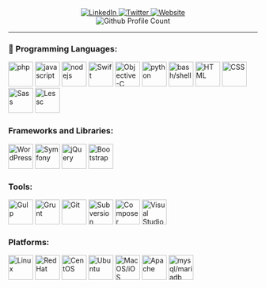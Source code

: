<div align="center">
  <a href="https://www.linkedin.com/in/steve-simons-a3b04718/" target="_blank">
    <img alt="LinkedIn" src="https://img.shields.io/badge/LinkedIn-blue?logo=linkedin&logoColor=white&style=for-the-badge">
  </a>
  <a href="https://twitter.com/stvsimons/" target="_blank">
    <img alt="Twitter" src="https://img.shields.io/badge/Twitter-blue?logo=twitter&logoColor=white&style=for-the-badge">
  </a>
  <a href="https://stevesimons.com" target="_blank">
    <img alt="Website" src="https://img.shields.io/badge/website-stevesimons-green?style=for-the-badge">
  </a>
  <br>
  <img alt="Github Profile Count" src="https://komarev.com/ghpvc/?username=stvsimons&style=for-the-badge&color=blue&label=GitHub+Views">
</div>

---

### :toolbox: Programming Languages:

<div align="left">
  <img height="50" alt="php" src="https://cdn.jsdelivr.net/gh/devicons/devicon/icons/php/php-plain.svg">
  <img height="50" alt="javascript" src="https://cdn.jsdelivr.net/gh/devicons/devicon/icons/javascript/javascript-plain.svg">
  <img height="50" alt="nodejs" src="https://cdn.jsdelivr.net/gh/devicons/devicon/icons/nodejs/nodejs-plain-wordmark.svg">
  <img height="50" alt="Swift" src="https://cdn.jsdelivr.net/gh/devicons/devicon/icons/swift/swift-original-wordmark.svg">
  <img height="50" alt="Objective-C" src="https://cdn.jsdelivr.net/gh/devicons/devicon/icons/objectivec/objectivec-plain.svg">
  <img height="50" alt="python" src="https://cdn.jsdelivr.net/gh/devicons/devicon/icons/python/python-plain.svg">
  <img height="50" alt="bash/shell" src="https://cdn.jsdelivr.net/gh/devicons/devicon/icons/bash/bash-plain.svg">
  <img height="50" alt="HTML" src="https://cdn.jsdelivr.net/gh/devicons/devicon/icons/html5/html5-plain-wordmark.svg">
  <img height="50" alt="CSS" src="https://cdn.jsdelivr.net/gh/devicons/devicon/icons/css3/css3-plain-wordmark.svg">
  <img height="50" alt="Sass" src="https://cdn.jsdelivr.net/gh/devicons/devicon/icons/sass/sass-original.svg">
  <img height="50" alt="Lessc" src="https://cdn.jsdelivr.net/gh/devicons/devicon/icons/less/less-plain-wordmark.svg">
</div>

### Frameworks and Libraries:

<div align="left">
  <img height="50" alt="WordPress" src="https://cdn.jsdelivr.net/gh/devicons/devicon/icons/wordpress/wordpress-plain.svg">
  <img height="50" alt="Symfony" src="https://cdn.jsdelivr.net/gh/devicons/devicon/icons/symfony/symfony-original-wordmark.svg">
  <img height="50" alt="jQuery" src="https://cdn.jsdelivr.net/gh/devicons/devicon/icons/jquery/jquery-plain-wordmark.svg">
  <img height="50" alt="Bootstrap" src="https://cdn.jsdelivr.net/gh/devicons/devicon/icons/bootstrap/bootstrap-plain-wordmark.svg">
</div>

### Tools:

<div align="left">
  <img height="50" alt="Gulp" src="https://cdn.jsdelivr.net/gh/devicons/devicon/icons/gulp/gulp-plain.svg">
  <img height="50" alt="Grunt" src="https://cdn.jsdelivr.net/gh/devicons/devicon/icons/grunt/grunt-plain-wordmark.svg">
  <img height="50" alt="Git" src="https://cdn.jsdelivr.net/gh/devicons/devicon/icons/git/git-plain-wordmark.svg">
  <img height="50" alt="Subversion" src="https://cdn.jsdelivr.net/gh/devicons/devicon/icons/subversion/subversion-original-wordmark.svg">
  <img height="50" alt="Composer" src="https://cdn.jsdelivr.net/gh/devicons/devicon/icons/composer/composer-line-wordmark.svg">
  <img height="50" alt="Visual Studio Code" src="https://cdn.jsdelivr.net/gh/devicons/devicon/icons/vscode/vscode-plain-wordmark.svg">
</div>

### Platforms:

<div align="left">
  <img height="50" alt="Linux" src="https://cdn.jsdelivr.net/gh/devicons/devicon/icons/linux/linux-plain.svg">
  <img height="50" alt="RedHat" src="https://cdn.jsdelivr.net/gh/devicons/devicon/icons/redhat/redhat-plain-wordmark.svg">
  <img height="50" alt="CentOS" src="https://cdn.jsdelivr.net/gh/devicons/devicon/icons/centos/centos-plain-wordmark.svg">
  <img height="50" alt="Ubuntu" src="https://cdn.jsdelivr.net/gh/devicons/devicon/icons/ubuntu/ubuntu-plain-wordmark.svg">
  <img height="50" alt="MacOS/iOS" src="https://cdn.jsdelivr.net/gh/devicons/devicon/icons/apple/apple-original.svg">
  <img height="50" alt="Apache" src="https://cdn.jsdelivr.net/gh/devicons/devicon/icons/apache/apache-original-wordmark.svg">
  <img height="50" alt="mysql/mariadb" src="https://cdn.jsdelivr.net/gh/devicons/devicon/icons/mysql/mysql-plain-wordmark.svg">
</div>


<!--
### :fire: GitHub Statistics:

[![GitHub Streak](http://github-readme-streak-stats.herokuapp.com?user=stvsimons&theme=dark&background=000000)](https://git.io/streak-stats)


<!--
**stvsimons/stvsimons** is a ✨ _special_ ✨ repository because its `README.md` (this file) appears on your GitHub profile.

Here are some ideas to get you started:

- 🔭 I’m currently working on ...
- 🌱 I’m currently learning ...
- 👯 I’m looking to collaborate on ...
- 🤔 I’m looking for help with ...
- 💬 Ask me about ...
- 📫 How to reach me: ...
- 😄 Pronouns: ...
- ⚡ Fun fact: ...
-->
